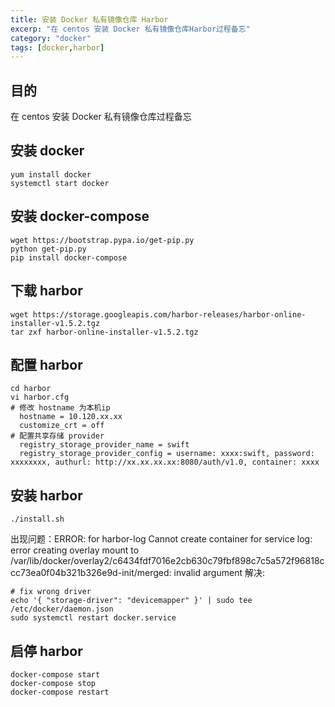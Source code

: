 ```yaml
---
title: 安装 Docker 私有镜像仓库 Harbor
excerp: "在 centos 安装 Docker 私有镜像仓库Harbor过程备忘"
category: "docker"
tags: [docker,harbor]
---
```


## 目的
在 centos 安装 Docker 私有镜像仓库过程备忘

## 安装 docker

``` shell
yum install docker
systemctl start docker
```

## 安装 docker-compose

``` shell
wget https://bootstrap.pypa.io/get-pip.py
python get-pip.py
pip install docker-compose
```

## 下载 harbor

``` shell
wget https://storage.googleapis.com/harbor-releases/harbor-online-installer-v1.5.2.tgz
tar zxf harbor-online-installer-v1.5.2.tgz
```

## 配置 harbor

``` shell
cd harbor
vi harbor.cfg
# 修改 hostname 为本机ip
  hostname = 10.120.xx.xx
  customize_crt = off
# 配置共享存储 provider
  registry_storage_provider_name = swift
  registry_storage_provider_config = username: xxxx:swift, password: xxxxxxxx, authurl: http://xx.xx.xx.xx:8080/auth/v1.0, container: xxxx
```

## 安装 harbor

``` shell
./install.sh
```

出现问题：ERROR: for harbor-log  Cannot create container for service log: error creating overlay mount to /var/lib/docker/overlay2/c6434fdf7016e2cb630c79fbf898c7c5a572f96818ccc73ea0f04b321b326e9d-init/merged: invalid argument
解决:
``` shell
# fix wrong driver
echo '{ "storage-driver": "devicemapper" }' | sudo tee /etc/docker/daemon.json
sudo systemctl restart docker.service
```

## 启停 harbor

``` shell
docker-compose start
docker-compose stop
docker-compose restart
```